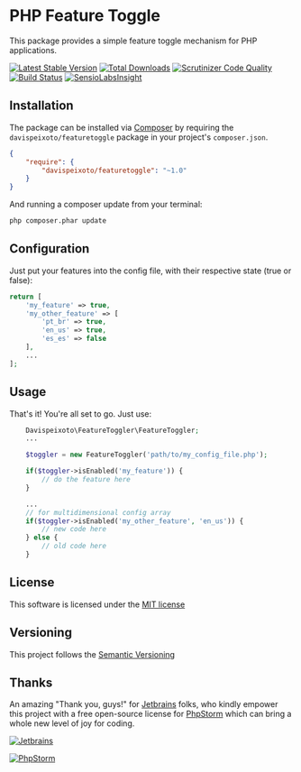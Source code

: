 # PHP Feature Toggle

This package provides a simple feature toggle mechanism for PHP applications.

[![Latest Stable Version](https://img.shields.io/packagist/v/davispeixoto/featuretoggle.svg)](https://packagist.org/packages/davispeixoto/featuretoggle)
[![Total Downloads](https://img.shields.io/packagist/dt/davispeixoto/featuretoggle.svg)](https://packagist.org/packages/davispeixoto/featuretoggle)
[![Scrutinizer Code Quality](https://scrutinizer-ci.com/g/davispeixoto/FeatureToggler/badges/quality-score.png?b=master)](https://scrutinizer-ci.com/g/davispeixoto/FeatureToggler/?branch=master)
[![Build Status](https://travis-ci.org/davispeixoto/FeatureToggler.svg)](https://travis-ci.org/davispeixoto/FeatureToggler)
[![SensioLabsInsight](https://insight.sensiolabs.com/projects/eda8ae67-d805-4436-838a-fdf40c7e7088/big.png)](https://insight.sensiolabs.com/projects/eda8ae67-d805-4436-838a-fdf40c7e7088)

## Installation

The package can be installed via [Composer](http://getcomposer.org) by requiring the
`davispeixoto/featuretoggle` package in your project's `composer.json`.

```json
{
    "require": {
        "davispeixoto/featuretoggle": "~1.0"
    }
}
```

And running a composer update from your terminal:
```sh
php composer.phar update
```



## Configuration

Just put your features into the config file, with their respective state (true or false):
```php
return [
    'my_feature' => true,
    'my_other_feature' => [
        'pt_br' => true,
        'en_us' => true,
        'es_es' => false
    ],
    ...
];
```

## Usage

That's it! You're all set to go. Just use:

```php
    Davispeixoto\FeatureToggler\FeatureToggler;
    ...

    $toggler = new FeatureToggler('path/to/my_config_file.php');

    if($toggler->isEnabled('my_feature')) {
        // do the feature here
    }

    ...
    // for multidimensional config array
    if($toggler->isEnabled('my_other_feature', 'en_us')) {
        // new code here
    } else {
        // old code here
    }
```

## License

This software is licensed under the [MIT license](http://opensource.org/licenses/MIT)

## Versioning

This project follows the [Semantic Versioning](http://semver.org/)

## Thanks

An amazing "Thank you, guys!" for [Jetbrains](https://www.jetbrains.com/) folks, 
who kindly empower this project with a free open-source license for [PhpStorm](https://www.jetbrains.com/phpstorm/) which can bring a whole new level of joy for coding.

[![Jetbrains][2]][1]

[![PhpStorm][4]][3]

  [1]: https://www.jetbrains.com/
  [2]: https://www.jetbrains.com/company/docs/logo_jetbrains.png
  [3]: https://www.jetbrains.com/phpstorm/
  [4]: https://www.jetbrains.com/phpstorm/documentation/docs/logo_phpstorm.png

